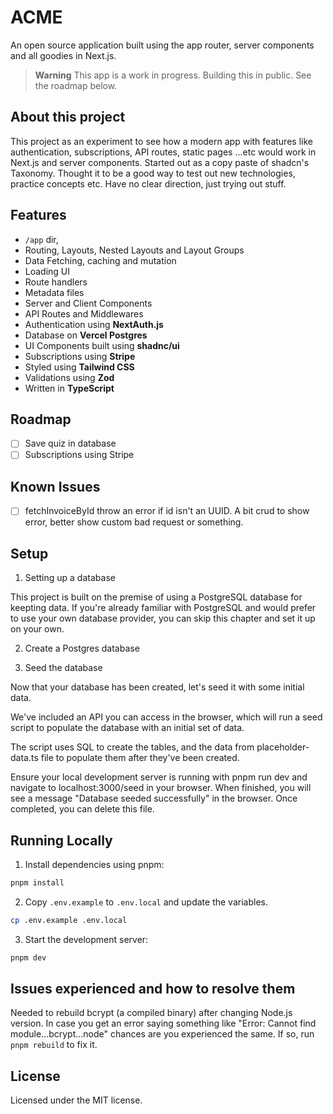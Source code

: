 # ACME

An open source application built using the app router, server components and all goodies in Next.js.

> **Warning**
> This app is a work in progress. Building this in public.
> See the roadmap below.

## About this project

This project as an experiment to see how a modern app with features like authentication, subscriptions, API routes, static pages ...etc would work in Next.js and server components. Started out as a copy paste of shadcn's Taxonomy.
Thought it to be a good way to test out new technologies, practice concepts etc. Have no clear direction, just trying out stuff.

## Features

- `/app` dir,
- Routing, Layouts, Nested Layouts and Layout Groups
- Data Fetching, caching and mutation
- Loading UI
- Route handlers
- Metadata files
- Server and Client Components
- API Routes and Middlewares
- Authentication using **NextAuth.js**
- Database on **Vercel Postgres**
- UI Components built using **shadnc/ui**
- Subscriptions using **Stripe**
- Styled using **Tailwind CSS**
- Validations using **Zod**
- Written in **TypeScript**

## Roadmap

- [ ] Save quiz in database
- [ ] Subscriptions using Stripe

## Known Issues

- [ ] fetchInvoiceById throw an error if id isn't an UUID. A bit crud to show error, better show custom bad request or something.

## Setup

1. Setting up a database

This project is built on the premise of using a PostgreSQL database for keepting data. If you're already familiar with PostgreSQL and would prefer to use your own database provider, you can skip this chapter and set it up on your own.

2. Create a Postgres database

3. Seed the database

Now that your database has been created, let's seed it with some initial data.

We've included an API you can access in the browser, which will run a seed script to populate the database with an initial set of data.

The script uses SQL to create the tables, and the data from placeholder-data.ts file to populate them after they've been created.

Ensure your local development server is running with pnpm run dev and navigate to localhost:3000/seed in your browser. When finished, you will see a message "Database seeded successfully" in the browser. Once completed, you can delete this file.

## Running Locally

1. Install dependencies using pnpm:

```sh
pnpm install
```

2. Copy `.env.example` to `.env.local` and update the variables.

```sh
cp .env.example .env.local
```

3. Start the development server:

```sh
pnpm dev
```

## Issues experienced and how to resolve them

Needed to rebuild bcrypt (a compiled binary) after changing Node.js version. In case you get an error saying something like "Error: Cannot find module...bcrypt...node" chances are you experienced the same.
If so, run `pnpm rebuild` to fix it.

## License

Licensed under the MIT license.
